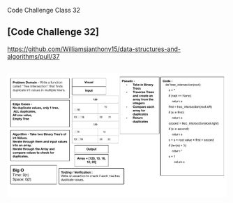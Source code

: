 Code Challenge Class 32

## [Code Challenge 32]
https://github.com/Williamsjanthony15/data-structures-and-algorithms/pull/37

## ![Code Challenge 31](img/tree_intersection.jpg)
